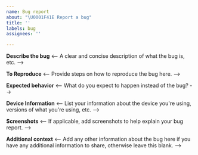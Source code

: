 ```yaml
---
name: Bug report
about: "\U0001F41E Report a bug"
title: ''
labels: bug
assignees: ''

---
```


**Describe the bug**
<-- A clear and concise description of what the bug is, etc. -->

**To Reproduce**
<-- Provide steps on how to reproduce the bug here. -->

**Expected behavior**
<-- What do you expect to happen instead of the bug? -->

**Device Information**
<-- List your information about the device you're using, versions of what you're using, etc. -->

**Screenshots**
<-- If applicable, add screenshots to help explain your bug report. -->

**Additional context**
<-- Add any other information about the bug here if you have any additional information to share, otherwise leave this blank. -->
